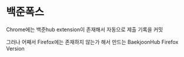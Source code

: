 # 백준폭스
Chrome에는 백준hub extension이 존재해서 자동으로 제출 기록을 커밋

그러나 어째서 Firefox에는 존재하지 않는가 해서 만드는 BaekjoonHub Firefox Version

